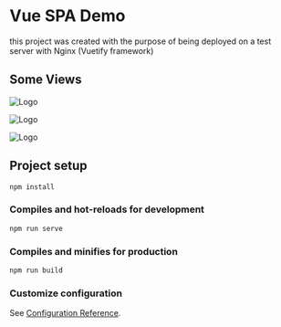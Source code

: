 # Vue SPA Demo
this project was created with the purpose of being deployed on a test server with Nginx (Vuetify framework)

## Some Views
![Logo](https://imgdb.net/storage/uploads/fd479220331878720a5bb4f4ddb9335fa2c69e06d5d1c5320776eca3f59f3c5e.png)

![Logo](https://imgdb.net/storage/uploads/1774dfd55770575c03434293f959da4553f25895245053716e037b39fdaeb6f1.png)

![Logo](https://imgdb.net/storage/uploads/ad3ddf8f5bf4dc410e5990f96a1e1dd048a8ffc776a1fa680c4f0f3e65f64ca6.png)
## Project setup
```
npm install
```

### Compiles and hot-reloads for development
```
npm run serve
```

### Compiles and minifies for production
```
npm run build
```

### Customize configuration
See [Configuration Reference](https://cli.vuejs.org/config/).
